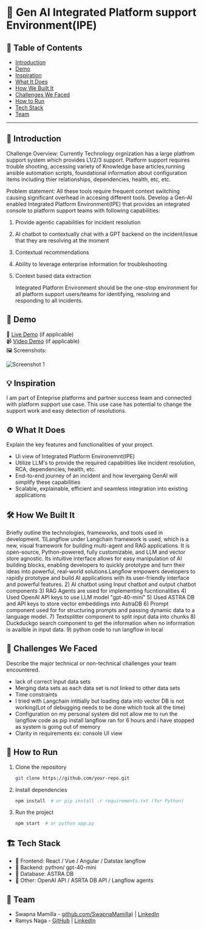# 🚀 Gen AI Integrated Platform support Environment(IPE)

## 📌 Table of Contents
- [Introduction](#introduction)
- [Demo](#demo)
- [Inspiration](#inspiration)
- [What It Does](#what-it-does)
- [How We Built It](#how-we-built-it)
- [Challenges We Faced](#challenges-we-faced)
- [How to Run](#how-to-run)
- [Tech Stack](#tech-stack)
- [Team](#team)

---

## 🎯 Introduction
Challenge Overview:
Currently Technology orgnization has a large platfrom support system which provides L1/2/3 support. Platform support requires trouble shooting, accessing variety of Knowledge base articles,running ansible automation scripts, foundational information about configuration items including thier relationships, dependencies, health, etc, etc. 

Problem statement:
All these tools require frequent context switching causing significant overhead in accesing different tools. Develop a Gen-AI enabled Integrated Platform Environment(IPE) that provides an integrated console to platform support teams with following capabilities:
1. Provide agentic capabilities for incident resolution
2. AI chatbot to contextually chat with a GPT backend on the incident/issue that they are resolving at the moment
3. Contextual recommendations
4. Ability to leverage enterprise information for troubleshooting
5. Context based data extraction

   Integrated Platform Environment should be the one-stop environment for all platform support users/teams for identifying, resolving and responding to all incidents.

## 🎥 Demo
🔗 [Live Demo](#) (if applicable)  
📹 [Video Demo](#) (if applicable)  
🖼️ Screenshots:

![Screenshot 1](link-to-image)

## 💡 Inspiration
I am part of Enteprise platforms and partner success team and connected with platform support use case. This use case has potential to change the support work and easy detection of resolutions.

## ⚙️ What It Does
Explain the key features and functionalities of your project.
- Ui view of Integrated Platform Environemnt(IPE)
- Utilize LLM's to provide the required capabilities like incident resolution, RCA, dependencies, health, etc.
- End-to-end journey of an incident and how levergaing GenAI will simplify these capabilities
- Scalable, explainable, efficient and seamless integration into existing applications


## 🛠️ How We Built It
Briefly outline the technologies, frameworks, and tools used in development.
1)Langflow under Langchain framework is used, which is a new, visual framework for building multi-agent and RAG applications. It is open-source, Python-powered, fully customizable, and LLM and vector store agnostic. Its intuitive interface allows for easy manipulation of AI building blocks, enabling developers to quickly prototype and turn their ideas into powerful, real-world solutions.Langflow empowers developers to rapidly prototype and build AI applications with its user-friendly interface and powerful features. 
2) AI chatbot using Input chatbot and output chatbot components
3) RAG Agents are used for implementing fucntionalities
4) Used OpenAI API keys to use LLM model "gpt-40-mini"
5) Used ASTRA DB and API keys to store vector embeddings into AstraDB
6) Prompt component used for for structuring prompts and passing dynamic data to a language model.
7) Textsplitter component to split input data into chunks
8) Duckduckgo search component to get the information when no information is availble in input data.
9) python code to run langflow in local 




## 🚧 Challenges We Faced
Describe the major technical or non-technical challenges your team encountered.
- lack of correct Input data sets 
- Merging data sets as each data set is not linked to other data sets
- Time constraints
- I tried with Langchain intitially but loading data into vector DB is not working(Lot of debugging needs to be done which took all the time)
- Configuration on my personal system did not allow me to run the langflow code as pip install langflow ran for 6 hours and i have stopped as system is going out of memory
- Clarity in requirements ex: console UI view



## 🏃 How to Run
1. Clone the repository  
   ```sh
   git clone https://github.com/your-repo.git
   ```
2. Install dependencies  
   ```sh
   npm install  # or pip install -r requirements.txt (for Python)
   ```
3. Run the project  
   ```sh
   npm start  # or python app.py
   ```

## 🏗️ Tech Stack
- 🔹 Frontend: React / Vue / Angular / Datstax langflow
- 🔹 Backend: python/ gpt-40-mini
- 🔹 Database: ASTRA DB
- 🔹 Other: OpenAI API / ASRTA DB API / Langflow agents

## 👥 Team
- Swapna Mamilla - [github.com/SwapnaMamilla)](https://github.com/SwapnaMamilla) | [LinkedIn](#)
- Ramys Naga - [GitHub](#) | [LinkedIn](#)
